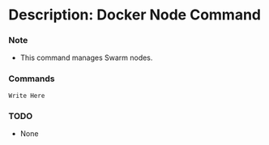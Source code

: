 # Description: Docker Node Command

### Note
* This command manages Swarm nodes.

### Commands
```
Write Here
```

### TODO
* None
